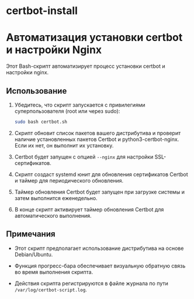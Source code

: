 # certbot-install

# Автоматизация установки certbot и настройки Nginx

Этот Bash-скрипт автоматизирует процесс установки certbot и настройки nginx.

## Использование

1. Убедитесь, что скрипт запускается с привилегиями суперпользователя (root или через sudo):

    ```bash
    sudo bash certbot.sh
    ```

2. Скрипт обновит список пакетов вашего дистрибутива и проверит наличие установленных пакетов Certbot и python3-certbot-nginx. Если их нет, он выполнит их установку.

3. Certbot будет запущен с опцией `--nginx` для настройки SSL-сертификатов.

4. Скрипт создаст systemd юнит для обновления сертификатов Certbot и таймер для периодического обновления.

5. Таймер обновления Certbot будет запущен при загрузке системы и затем выполнится еженедельно.

6. В конце скрипт активирует таймер обновления Certbot для автоматического выполнения.

## Примечания

- Этот скрипт предполагает использование дистрибутива на основе Debian/Ubuntu.

- Функция прогресс-бара обеспечивает визуальную обратную связь во время выполнения скрипта.

- Действия скрипта регистрируются в файле журнала по пути `/var/log/certbot-script.log`.



